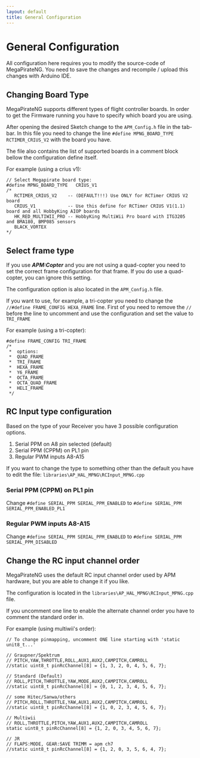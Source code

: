 ```yaml
---
layout: default
title: General Configuration
---
```


# General Configuration

All configuration here requires you to modify the source-code of MegaPirateNG. You need to save the changes and recompile / upload this changes with Arduino IDE.

## Changing Board Type

MegaPirateNG supports different types of flight controller boards. In order to get the Firmware running you have to specify which board you are using.

After opening the desired Sketch change to the ```APM_Config.h``` file in the tab-bar.
In this file you need to change the line ```#define MPNG_BOARD_TYPE   RCTIMER_CRIUS_V2``` with the
board you have.

The file also contains the list of supported boards in a comment block bellow the configuration define itself.

For example (using a crius v1):

    // Select Megapirate board type:
    #define MPNG_BOARD_TYPE   CRIUS_V1
    /*
       RCTIMER_CRIUS_V2    -- (DEFAULT!!!) Use ONLY for RCTimer CRIUS V2 board
       CRIUS_V1            -- Use this define for RCTimer CRIUS V1(1.1) board and all HobbyKing AIOP boards
       HK_RED_MULTIWII_PRO -- HobbyKing MultiWii Pro board with ITG3205 and BMA180, BMP085 sensors
       BLACK_VORTEX
    */

## Select frame type

If you use ***APM:Copter*** and you are not using a quad-copter you need to set the correct frame configuration for that frame.
If you do use a quad-copter, you can ignore this setting.

The configuration option is also located in the ```APM_Config.h``` file.

If you want to use, for example, a tri-copter you need to change the ```//#define FRAME_CONFIG HEXA_FRAME``` line.
First of you need to remove the ```//``` before the line to uncomment and use the configuration and set the value to ```TRI_FRAME```

For example (using a tri-copter):

    #define FRAME_CONFIG TRI_FRAME
    /*
     *  options:
     *  QUAD_FRAME
     *  TRI_FRAME
     *  HEXA_FRAME
     *  Y6_FRAME
     *  OCTA_FRAME
     *  OCTA_QUAD_FRAME
     *  HELI_FRAME
     */

## RC Input type configuration

Based on the type of your Receiver you have 3 possible configuration options.

1. Serial PPM on A8 pin selected (default)
2. Serial PPM (CPPM) on PL1 pin
3. Regular PWM inputs A8-A15

If you want to change the type to something other than the default you have to edit the file: ```libraries\AP_HAL_MPNG\RCInput_MPNG.cpp```

### Serial PPM (CPPM) on PL1 pin

Change ```#define SERIAL_PPM SERIAL_PPM_ENABLED``` to ```#define SERIAL_PPM SERIAL_PPM_ENABLED_PL1```

### Regular PWM inputs A8-A15

Change ```#define SERIAL_PPM SERIAL_PPM_ENABLED``` to ```#define SERIAL_PPM SERIAL_PPM_DISABLED```

## Change the RC input channel order

MegaPirateNG uses the default RC input channel order used by APM hardware, but you are able to change it if you like.

The configuration is located in the ```libraries\AP_HAL_MPNG\RCInput_MPNG.cpp``` file.

If you uncomment one line to enable the alternate channel order you have to comment the standard order in.

For example (using multiwii's order):

    // To change pinmapping, uncomment ONE line starting with 'static unit8_t...'

    // Graupner/Spektrum
    // PITCH,YAW,THROTTLE,ROLL,AUX1,AUX2,CAMPITCH,CAMROLL
    //static uint8_t pinRcChannel[8] = {1, 3, 2, 0, 4, 5, 6, 7};

    // Standard (Default)
    // ROLL,PITCH,THROTTLE,YAW,MODE,AUX2,CAMPITCH,CAMROLL
    //static uint8_t pinRcChannel[8] = {0, 1, 2, 3, 4, 5, 6, 7};

    // some Hitec/Sanwa/others
    // PITCH,ROLL,THROTTLE,YAW,AUX1,AUX2,CAMPITCH,CAMROLL
    //static uint8_t pinRcChannel[8] = {1, 0, 2, 3, 4, 5, 6, 7};

    // Multiwii
    // ROLL,THROTTLE,PITCH,YAW,AUX1,AUX2,CAMPITCH,CAMROLL
    static uint8_t pinRcChannel[8] = {1, 2, 0, 3, 4, 5, 6, 7};

    // JR
    // FLAPS:MODE, GEAR:SAVE TRIMM = apm ch7
    //static uint8_t pinRcChannel[8] = {1, 2, 0, 3, 5, 6, 4, 7};
